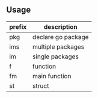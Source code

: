 ## Usage
|prefix|description|
|---|---|
|pkg|declare go package|
|ims|multiple packages|
|im|single packages|
|f|function|
|fm|main function|
|st|struct|
